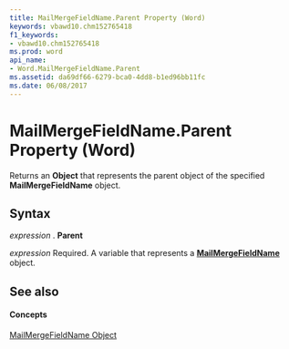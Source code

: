 ```yaml
---
title: MailMergeFieldName.Parent Property (Word)
keywords: vbawd10.chm152765418
f1_keywords:
- vbawd10.chm152765418
ms.prod: word
api_name:
- Word.MailMergeFieldName.Parent
ms.assetid: da69df66-6279-bca0-4dd8-b1ed96bb11fc
ms.date: 06/08/2017
---
```



# MailMergeFieldName.Parent Property (Word)

Returns an  **Object** that represents the parent object of the specified **MailMergeFieldName** object.


## Syntax

 _expression_ . **Parent**

 _expression_ Required. A variable that represents a **[MailMergeFieldName](Word.MailMergeFieldName.md)** object.


## See also


#### Concepts


[MailMergeFieldName Object](Word.MailMergeFieldName.md)

